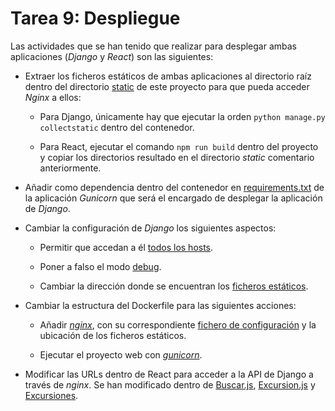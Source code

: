 # Tarea 9: Despliegue

Las actividades que se han tenido que realizar para desplegar ambas aplicaciones (*Django* y *React*) son las siguientes:

* Extraer los ficheros estáticos de ambas aplicaciones al directorio raíz dentro del directorio [static](https://github.com/mjls130598/Senderos/tree/main/static) de este proyecto para que pueda acceder *Nginx* a ellos:

    * Para Django, únicamente hay que ejecutar la orden `python manage.py collectstatic` dentro del contenedor.

    * Para React, ejecutar el comando `npm run build` dentro del proyecto y copiar los directorios resultado en el directorio *static* comentario anteriormente.

* Añadir como dependencia dentro del contenedor en [requirements.txt](https://github.com/mjls130598/Senderos/blob/a24dba9479e3331aa6fa9031a0b3117ec6f2f3f0/requirements.txt#L8) de la aplicación *Gunicorn* que será el encargado de desplegar la aplicación de *Django*.

* Cambiar la configuración de *Django* los siguientes aspectos:

    * Permitir que accedan a él [todos los hosts](https://github.com/mjls130598/Senderos/blob/a24dba9479e3331aa6fa9031a0b3117ec6f2f3f0/mi_sitio_web/settings.py#L183).

    * Poner a falso el modo [debug](https://github.com/mjls130598/Senderos/blob/a24dba9479e3331aa6fa9031a0b3117ec6f2f3f0/mi_sitio_web/settings.py#L28).

    * Cambiar la dirección donde se encuentran los [ficheros estáticos](https://github.com/mjls130598/Senderos/blob/a24dba9479e3331aa6fa9031a0b3117ec6f2f3f0/mi_sitio_web/settings.py#L178).

* Cambiar la estructura del Dockerfile para las siguientes acciones:

    * Añadir [*nginx*](https://github.com/mjls130598/Senderos/blob/a24dba9479e3331aa6fa9031a0b3117ec6f2f3f0/docker-compose.yml#L4), con su correspondiente [fichero de configuración](https://github.com/mjls130598/Senderos/blob/main/conf/default.conf) y la ubicación de los ficheros estáticos.

    * Ejecutar el proyecto web con [*gunicorn*](https://github.com/mjls130598/Senderos/blob/a24dba9479e3331aa6fa9031a0b3117ec6f2f3f0/docker-compose.yml#L17).

* Modificar las URLs dentro de React para acceder a la API de Django a través de *nginx*. Se han modificado dentro de [Buscar.js](https://github.com/mjls130598/Senderos/blob/a24dba9479e3331aa6fa9031a0b3117ec6f2f3f0/frontend/src/components/Buscar.js#L21), [Excursion.js](https://github.com/mjls130598/Senderos/blob/a24dba9479e3331aa6fa9031a0b3117ec6f2f3f0/frontend/src/components/Excursion.js#L21) y [Excursiones](https://github.com/mjls130598/Senderos/blob/a24dba9479e3331aa6fa9031a0b3117ec6f2f3f0/frontend/src/components/Excursiones.js#L18).